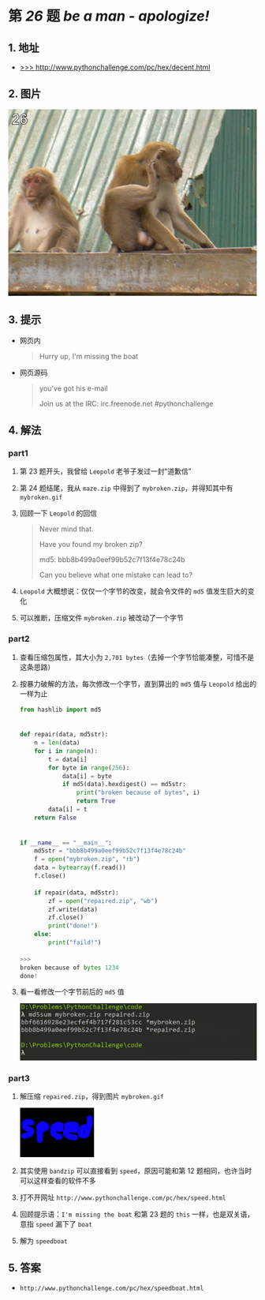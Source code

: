# 第 *26* 题 *be a man - apologize!*

## 1. 地址

- <a href="http://www.pythonchallenge.com/pc/hex/decent.html" target="_blank">>>> http://www.pythonchallenge.com/pc/hex/decent.html</a>

## 2. 图片

![decent](.\imgs\26_decent.jpg)

## 3. 提示

- 网页内

    > Hurry up, I'm missing the boat

- 网页源码

    > you've got his e-mail
    >
    > Join us at the IRC: irc.freenode.net #pythonchallenge

## 4. 解法

### part1

1. 第 23 题开头，我曾给 `Leopold` 老爷子发过一封“道歉信”

2. 第 24 题结尾，我从 `maze.zip` 中得到了 `mybroken.zip`，并得知其中有 `mybroken.gif`

3. 回顾一下 `Leopold` 的回信

    > Never mind that.
    >
    > Have you found my broken zip?
    >
    > md5: bbb8b499a0eef99b52c7f13f4e78c24b
    >
    > Can you believe what one mistake can lead to?

4. `Leopold` 大概想说：仅仅一个字节的改变，就会令文件的 `md5` 值发生巨大的变化

5. 可以推断，压缩文件 `mybroken.zip` 被改动了一个字节

### part2

1. 查看压缩包属性，其大小为 `2,701 bytes`（去掉一个字节恰能凑整，可惜不是这条思路）

2. 按暴力破解的方法，每次修改一个字节，直到算出的 `md5` 值与 `Leopold` 给出的一样为止

    ```python
    from hashlib import md5
    
    
    def repair(data, md5str):
        n = len(data)
        for i in range(n):
            t = data[i]
            for byte in range(256):
                data[i] = byte
                if md5(data).hexdigest() == md5str:
                    print("broken because of bytes", i)
                    return True
            data[i] = t
        return False
    
    
    if __name__ == "__main__":
        md5str = "bbb8b499a0eef99b52c7f13f4e78c24b"
        f = open("mybroken.zip", "rb")
        data = bytearray(f.read())
        f.close()
    
        if repair(data, md5str):
            zf = open("repaired.zip", "wb")
            zf.write(data)
            zf.close()
            print("done!")
        else:
            print("faild!")
    
    >>>
    broken because of bytes 1234
    done!
    ```

3. 看一看修改一个字节前后的 `md5` 值

    ![difference](.\imgs\26_difference.png)

### part3

1. 解压缩 `repaired.zip`，得到图片 `mybroken.gif`

    ![mybroken](.\imgs\26_mybroken.gif)

2. 其实使用 `bandzip` 可以直接看到 `speed`，原因可能和第 12 题相同，也许当时可以这样查看的软件不多

3. 打不开网址 `http://www.pythonchallenge.com/pc/hex/speed.html`

4. 回顾提示语：`I'm missing the boat` 和第 23 题的 `this` 一样，也是双关语，意指 `speed` 漏下了 `boat`

5. 解为  `speedboat`
## 5. 答案

- `http://www.pythonchallenge.com/pc/hex/speedboat.html`